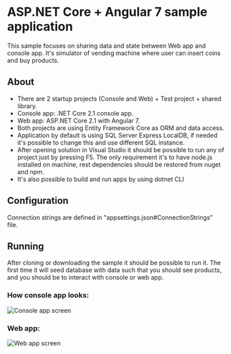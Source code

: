 # ASP.NET Core + Angular 7 sample application
This sample focuses on sharing data and state between Web app and console app. It's simulator of vending machine where user can insert coins and buy products.

## About
- There are 2 startup projects (Console and Web) + Test project + shared library.
- Console app: .NET Core 2.1 console app.
- Web app: ASP.NET Core 2.1 with Angular 7.
- Both projects are using Entity Framework Core as ORM and data access.
- Application by default is using SQL Server Express LocalDB, if needed it's possible to change this and use different SQL instance. 
- After opening solution in Visual Studio it should be possible to run any of project just by pressing F5. The only requirement it's to have node.js installed on machine, rest dependencies should be restored from nuget and npm.
- It's also possible to build and run apps by using dotnet CLI

## Configuration
Connection strings are defined in "appsettings.json#ConnectionStrings" file.

## Running
After cloning or downloading the sample it should be possible to run it.
The first time it will seed database with data such that you should see products, and you should be to interact with console or web app.

### How console app looks:
![Console app screen](https://i.imgur.com/lrfubvk.png)

### Web app:
![Web app screen](https://i.imgur.com/5rsFsi1.png)
